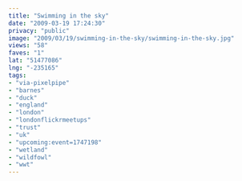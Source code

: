 ```yaml
---
title: "Swimming in the sky"
date: "2009-03-19 17:24:30"
privacy: "public"
image: "2009/03/19/swimming-in-the-sky/swimming-in-the-sky.jpg"
views: "58"
faves: "1"
lat: "51477086"
lng: "-235165"
tags:
- "via-pixelpipe"
- "barnes"
- "duck"
- "england"
- "london"
- "londonflickrmeetups"
- "trust"
- "uk"
- "upcoming:event=1747198"
- "wetland"
- "wildfowl"
- "wwt"
---
```

<a href="/photos/2009/03/20/swimming-in-the-sky"></a>
